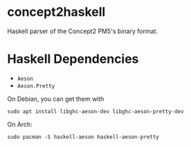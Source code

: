 # concept2haskell

Haskell parser of the Concept2 PM5's binary format.

# Haskell Dependencies

* `Aeson`
* `Aeson.Pretty`

On Debian, you can get them with 

    sudo apt install libghc-aeson-dev libghc-aeson-pretty-dev

On Arch:

    sudo pacman -S haskell-aeson haskell-aeson-pretty

